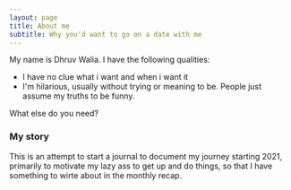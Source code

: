 ```yaml
---
layout: page
title: About me
subtitle: Why you'd want to go on a date with me
---
```


My name is Dhruv Walia. I have the following qualities:

- I have no clue what i want and when i want it
- I'm hilarious, usually without trying or meaning to be. People just assume my truths to be funny.

What else do you need?

### My story

This is an attempt to start a journal to document my journey starting 2021, primarily to motivate my lazy ass to get up and do things, so that I have something to wirte about in the monthly recap.

